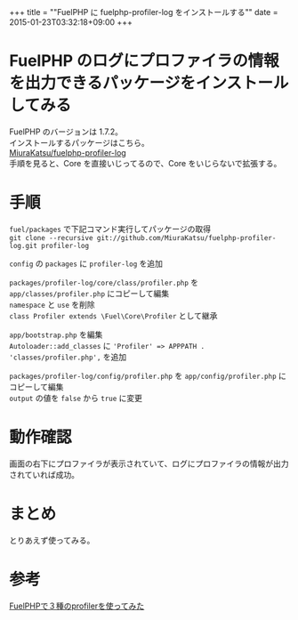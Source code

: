 +++
title = ""FuelPHP に fuelphp-profiler-log をインストールする""
date = 2015-01-23T03:32:18+09:00
+++

FuelPHP のログにプロファイラの情報を出力できるパッケージをインストールしてみる
====
FuelPHP のバージョンは 1.7.2。  
インストールするパッケージはこちら。  
[MiuraKatsu/fuelphp-profiler-log](https://github.com/MiuraKatsu/fuelphp-profiler-log)  
手順を見ると、Core を直接いじってるので、Core をいじらないで拡張する。

手順
====
`fuel/packages` で下記コマンド実行してパッケージの取得  
`git clone --recursive git://github.com/MiuraKatsu/fuelphp-profiler-log.git profiler-log`

`config` の `packages` に `profiler-log` を追加

`packages/profiler-log/core/class/profiler.php` を `app/classes/profiler.php` にコピーして編集  
`namespace` と `use` を削除  
`class Profiler extends \Fuel\Core\Profiler` として継承

`app/bootstrap.php` を編集  
`Autoloader::add_classes` に `'Profiler' => APPPATH . 'classes/profiler.php',` を追加

`packages/profiler-log/config/profiler.php` を `app/config/profiler.php` にコピーして編集  
`output` の値を `false` から `true` に変更

動作確認
====
画面の右下にプロファイラが表示されていて、ログにプロファイラの情報が出力されていれば成功。

まとめ
====
とりあえず使ってみる。

参考
====
[FuelPHPで３種のprofilerを使ってみた](http://www.slideshare.net/MiuraKatsu/ss-26186401)
